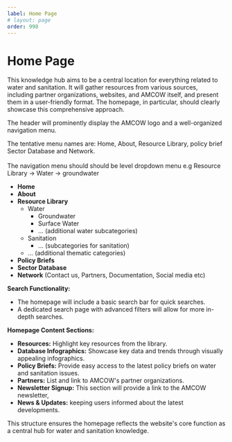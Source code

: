 ```yaml
---
label: Home Page
# layout: page
order: 998
---
```

# Home Page

This knowledge hub aims to be a central location for everything related to water and sanitation. It will gather resources from various sources, including partner organizations, websites, and AMCOW itself, and present them in a user-friendly format. The homepage, in particular, should clearly showcase this comprehensive approach.

The header will prominently display the AMCOW logo and a well-organized navigation menu.

The tentative menu names are: Home, About, Resource Library, policy brief Sector Database and Network.  
<br/>The navigation menu should should be level dropdown menu e.g Resource Library -> Water -> groundwater

- **Home**
- **About**
- **Resource Library**
  - Water
    - Groundwater
    - Surface Water
    - ... (additional water subcategories)
  - Sanitation
    - ... (subcategories for sanitation)
  - ... (additional thematic categories)
- **Policy Briefs**
- **Sector Database**
- **Network** (Contact us, Partners, Documentation, Social media etc)

**Search Functionality:**

- The homepage will include a basic search bar for quick searches.
- A dedicated search page with advanced filters will allow for more in-depth searches.

**Homepage Content Sections:**

- **Resources:** Highlight key resources from the library.
- **Database Infographics:** Showcase key data and trends through visually appealing infographics.
- **Policy Briefs:** Provide easy access to the latest policy briefs on water and sanitation issues.
- **Partners:** List and link to AMCOW's partner organizations.
- **Newsletter Signup:** This section will provide a link to the AMCOW newsletter,
- **News & Updates:** keeping users informed about the latest developments.

This structure ensures the homepage reflects the website's core function as a central hub for water and sanitation knowledge.
